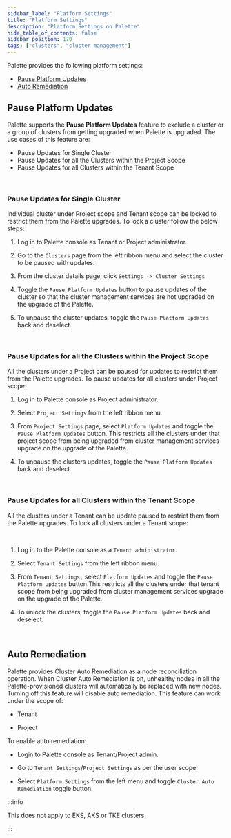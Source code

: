 ```yaml
---
sidebar_label: "Platform Settings"
title: "Platform Settings"
description: "Platform Settings on Palette"
hide_table_of_contents: false
sidebar_position: 170
tags: ["clusters", "cluster management"]
---
```


Palette provides the following platform settings:

- [Pause Platform Updates](#pause-platform-updates)
- [Auto Remediation](#auto-remediation)

## Pause Platform Updates

Palette supports the **Pause Platform Updates** feature to exclude a cluster or a group of clusters from getting
upgraded when Palette is upgraded. The use cases of this feature are:

- Pause Updates for Single Cluster
- Pause Updates for all the Clusters within the Project Scope
- Pause Updates for all Clusters within the Tenant Scope

<br />

### Pause Updates for Single Cluster

Individual cluster under Project scope and Tenant scope can be locked to restrict them from the Palette upgrades. To
lock a cluster follow the below steps:

1. Log in to Palette console as Tenant or Project administrator.

2. Go to the `Clusters` page from the left ribbon menu and select the cluster to be paused with updates.

3. From the cluster details page, click `Settings -> Cluster Settings`

4. Toggle the `Pause Platform Updates` button to pause updates of the cluster so that the cluster management services
   are not upgraded on the upgrade of the Palette.

5. To unpause the cluster updates, toggle the `Pause Platform Updates` back and deselect.

<br />

### Pause Updates for all the Clusters within the Project Scope

All the clusters under a Project can be paused for updates to restrict them from the Palette upgrades. To pause updates
for all clusters under Project scope:

1. Log in to Palette console as Project administrator.

2. Select `Project Settings` from the left ribbon menu.

3. From `Project Settings` page, select `Platform Updates` and toggle the `Pause Platform Updates` button. This
   restricts all the clusters under that project scope from being upgraded from cluster management services upgrade on
   the upgrade of the Palette.

4. To unpause the clusters updates, toggle the `Pause Platform Updates` back and deselect.

<br />

### Pause Updates for all Clusters within the Tenant Scope

All the clusters under a Tenant can be update paused to restrict them from the Palette upgrades. To lock all clusters
under a Tenant scope:

<br />

1. Log in to the Palette console as a `Tenant administrator`.

2. Select `Tenant Settings` from the left ribbon menu.

3. From `Tenant Settings,` select `Platform Updates` and toggle the `Pause Platform Updates` button.This restricts all
   the clusters under that tenant scope from being upgraded from cluster management services upgrade on the upgrade of
   the Palette.

4. To unlock the clusters, toggle the `Pause Platform Updates` back and deselect.

<br />

## Auto Remediation

Palette provides Cluster Auto Remediation as a node reconciliation operation. When Cluster Auto Remediation is on,
unhealthy nodes in all the Palette-provisioned clusters will automatically be replaced with new nodes. Turning off this
feature will disable auto remediation. This feature can work under the scope of:

- Tenant

- Project

To enable auto remediation:

- Login to Palette console as Tenant/Project admin.

- Go to `Tenant Settings`/`Project Settings` as per the user scope.

- Select `Platform Settings` from the left menu and toggle `Cluster Auto Remediation` toggle button.

:::info

This does not apply to EKS, AKS or TKE clusters.

:::
